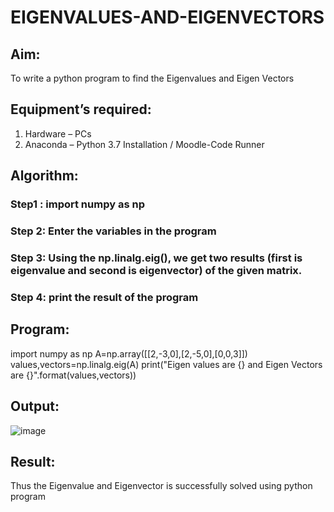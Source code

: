 # EIGENVALUES-AND-EIGENVECTORS
## Aim:
To write a python program to find the Eigenvalues and Eigen Vectors
## Equipment’s required:
1. 	Hardware – PCs
2. 	Anaconda – Python 3.7 Installation / Moodle-Code Runner
## Algorithm:
### Step1 : import numpy as np
### Step 2: Enter the variables in the program
### Step 3: Using the np.linalg.eig(),  we get two results (first is eigenvalue and second is eigenvector) of the given matrix.
### Step 4: print the result of the program

## Program:

import numpy as np
A=np.array([[2,-3,0],[2,-5,0],[0,0,3]])
values,vectors=np.linalg.eig(A)
print("Eigen values are {} and Eigen Vectors are {}".format(values,vectors))

## Output:

![image](https://user-images.githubusercontent.com/117917674/228279141-56494a57-1f62-4b98-8b78-f68b33a64d42.png)

## Result:
Thus the Eigenvalue and Eigenvector is successfully solved using python program
